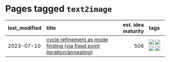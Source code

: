 # Pages tagged `text2image`

|last_modified|title|est. idea maturity|tags
|:---|:---|---:|:---|
|2023-07-10|[cycle refinement as mode finding (via fixed point iteration/annealing)](../cycle_refinement_as_modefinding.md)|506|[![](https://img.shields.io/badge/tag-experimental-32d44f)](../tags/experimental.md) [![](https://img.shields.io/badge/tag-publication-c4fb38)](../tags/publication.md) [![](https://img.shields.io/badge/tag-text2image-496a1)](../tags/text2image.md) [![](https://img.shields.io/badge/tag-text2video-683f3)](../tags/text2video.md)|